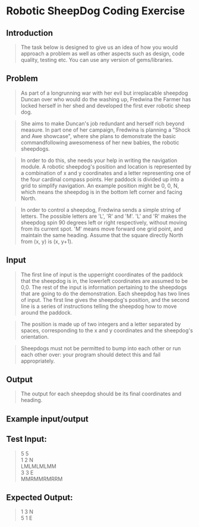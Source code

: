 Robotic SheepDog Coding Exercise
================================

Introduction
------------
>The task below is designed to give us an idea of how you would approach a problem as well as other aspects such as design, code quality, testing etc.
You can use any version of gems/libraries.

Problem
-------
>As part of a long­running war with her evil but irreplacable sheep­dog Duncan
over who would do the washing up, Fredwina the Farmer has locked herself in her shed and developed the first ever robotic sheep dog.

>She aims to make Duncan's job redundant and herself rich beyond measure.
In part one of her campaign, Fredwina is planning a "Shock and Awe showcase", where she plans to demonstrate the basic command­following awesomeness of her new babies, the robotic sheep­dogs.

>In order to do this, she needs your help in writing the navigation module.
A robotic sheep­dog's position and location is represented by a combination of x and y co­ordinates and a letter representing one of the four cardinal compass
points. Her paddock is divided up into a grid to simplify navigation. An
example position might be 0, 0, N, which means the sheep­dog is in the bottom
left corner and facing North.

>In order to control a sheep­dog, Fredwina sends a simple string of letters. The possible letters are 'L', 'R' and 'M'. 'L' and 'R' makes the sheep­dog spin 90 degrees left or right respectively, without moving from its current spot.
'M' means move forward one grid point, and maintain the same heading.
Assume that the square directly North from (x, y) is (x, y+1).

Input
-----
>The first line of input is the upper­right coordinates of the paddock that the sheep­dog is in, the lower­left coordinates are assumed to be 0,0.
The rest of the input is information pertaining to the sheep­dogs that are going
to do the demonstration. Each sheep­dog has two lines of input. The first line gives the sheep­dog's position, and the second line is a series of instructions telling
the sheep­dog how to move around the paddock.

>The position is made up of two integers and a letter separated by spaces, corresponding to the x and y co­ordinates and the sheep­dog's orientation.

>Sheep­dogs must not be permitted to bump into each other or run each other over: your program should detect this and fail appropriately.

Output
------
>The output for each sheep­dog should be its final co­ordinates and heading.

Example input/output
--------------------
Test Input:
-----------

> 5 5 <br/>
> 1 2 N <br/>
> LMLMLMLMM <br/>
> 3 3 E <br/>
> MMRMMRMRRM <br/>

Expected Output:
----------------
> 1 3 N <br/>
> 5 1 E